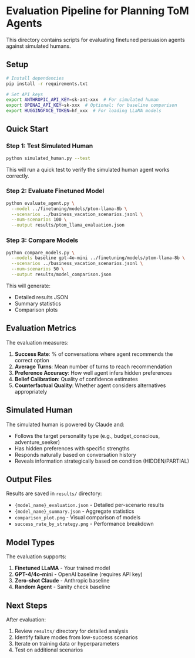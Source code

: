 # Evaluation Pipeline for Planning ToM Agents

This directory contains scripts for evaluating finetuned persuasion agents against simulated humans.

## Setup

```bash
# Install dependencies
pip install -r requirements.txt

# Set API keys
export ANTHROPIC_API_KEY=sk-ant-xxx  # For simulated human
export OPENAI_API_KEY=sk-xxx  # Optional: for baseline comparison
export HUGGINGFACE_TOKEN=hf_xxx  # For loading LLaMA models
```

## Quick Start

### Step 1: Test Simulated Human
```bash
python simulated_human.py --test
```

This will run a quick test to verify the simulated human agent works correctly.

### Step 2: Evaluate Finetuned Model
```bash
python evaluate_agent.py \
  --model ../finetuning/models/ptom-llama-8b \
  --scenarios ../business_vacation_scenarios.jsonl \
  --num-scenarios 100 \
  --output results/ptom_llama_evaluation.json
```

### Step 3: Compare Models
```bash
python compare_models.py \
  --models baseline gpt-4o-mini ../finetuning/models/ptom-llama-8b \
  --scenarios ../business_vacation_scenarios.jsonl \
  --num-scenarios 50 \
  --output results/model_comparison.json
```

This will generate:
- Detailed results JSON
- Summary statistics
- Comparison plots

## Evaluation Metrics

The evaluation measures:

1. **Success Rate**: % of conversations where agent recommends the correct option
2. **Average Turns**: Mean number of turns to reach recommendation
3. **Preference Accuracy**: How well agent infers hidden preferences
4. **Belief Calibration**: Quality of confidence estimates
5. **Counterfactual Quality**: Whether agent considers alternatives appropriately

## Simulated Human

The simulated human is powered by Claude and:
- Follows the target personality type (e.g., budget_conscious, adventure_seeker)
- Has hidden preferences with specific strengths
- Responds naturally based on conversation history
- Reveals information strategically based on condition (HIDDEN/PARTIAL)

## Output Files

Results are saved in `results/` directory:
- `{model_name}_evaluation.json` - Detailed per-scenario results
- `{model_name}_summary.json` - Aggregate statistics
- `comparison_plot.png` - Visual comparison of models
- `success_rate_by_strategy.png` - Performance breakdown

## Model Types

The evaluation supports:

1. **Finetuned LLaMA** - Your trained model
2. **GPT-4/4o-mini** - OpenAI baseline (requires API key)
3. **Zero-shot Claude** - Anthropic baseline
4. **Random Agent** - Sanity check baseline

## Next Steps

After evaluation:
1. Review `results/` directory for detailed analysis
2. Identify failure modes from low-success scenarios
3. Iterate on training data or hyperparameters
4. Test on additional scenarios
